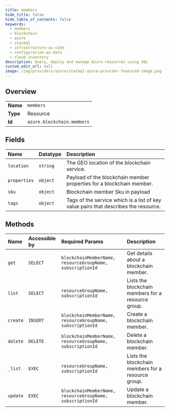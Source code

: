 ```yaml
---
title: members
hide_title: false
hide_table_of_contents: false
keywords:
  - members
  - blockchain
  - azure    
  - stackql
  - infrastructure-as-code
  - configuration-as-data
  - cloud inventory
description: Query, deploy and manage Azure resources using SQL
custom_edit_url: null
image: /img/providers/azure/stackql-azure-provider-featured-image.png
---
```

  
    

## Overview
<table><tbody>
<tr><td><b>Name</b></td><td><code>members</code></td></tr>
<tr><td><b>Type</b></td><td>Resource</td></tr>
<tr><td><b>Id</b></td><td><code>azure.blockchain.members</code></td></tr>
</tbody></table>

## Fields
| Name | Datatype | Description |
|:-----|:---------|:------------|
| `location` | `string` | The GEO location of the blockchain service. |
| `properties` | `object` | Payload of the blockchain member properties for a blockchain member. |
| `sku` | `object` | Blockchain member Sku in payload |
| `tags` | `object` | Tags of the service which is a list of key value pairs that describes the resource. |
## Methods
| Name | Accessible by | Required Params | Description |
|:-----|:--------------|:----------------|:------------|
| `get` | `SELECT` | `blockchainMemberName, resourceGroupName, subscriptionId` | Get details about a blockchain member. |
| `list` | `SELECT` | `resourceGroupName, subscriptionId` | Lists the blockchain members for a resource group. |
| `create` | `INSERT` | `blockchainMemberName, resourceGroupName, subscriptionId` | Create a blockchain member. |
| `delete` | `DELETE` | `blockchainMemberName, resourceGroupName, subscriptionId` | Delete a blockchain member. |
| `_list` | `EXEC` | `resourceGroupName, subscriptionId` | Lists the blockchain members for a resource group. |
| `update` | `EXEC` | `blockchainMemberName, resourceGroupName, subscriptionId` | Update a blockchain member. |
